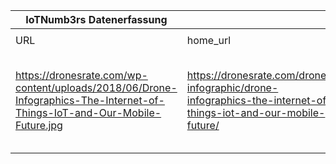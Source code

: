 |IoTNumb3rs Datenerfassung|||||||||||
| ---- | ---- | ---- | ---- | ---- | ---- | ---- | ---- | ---- | ---- | ---- |
||||||||||||
|URL|home_url|filename|device_class|device_count|market_class|market_volume|prognosis_year|publication_year|authorship_class|Dropbox folder|
|https://dronesrate.com/wp-content/uploads/2018/06/Drone-Infographics-The-Internet-of-Things-IoT-and-Our-Mobile-Future.jpg|https://dronesrate.com/drones-infographic/drone-infographics-the-internet-of-things-iot-and-our-mobile-future/|file5_Drone-Infographics-The-Internet-of-Things-IoT-and-Our-Mobile-Future.jpg|||smart home market|56000000000|2018|2018|Blog|MariaMarg/20181213-0000|
